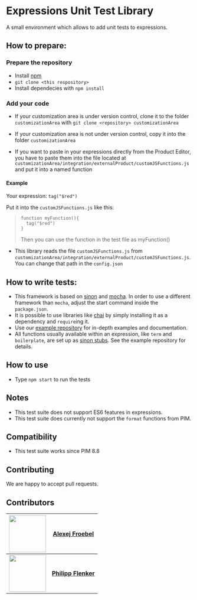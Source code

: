 # Expressions Unit Test Library
A small environment which allows to add unit tests to expressions.

## How to prepare:
### Prepare the repository
- Install [npm](https://www.npmjs.com/get-npm)
- ```git clone <this respository>```
- Install dependecies with ```npm install```

### Add your code
- If your customization area is under version control, clone it to the folder ```customizationArea``` with ```git clone <repository> customizationArea```
- If your customization area is not under version control, copy it into the folder ```customizationArea```


- If you want to paste in your expressions directly from the Product Editor, you have to paste them into the file located at `customizationArea/integration/externalProduct/customJSFunctions.js` and put it into a named function

#### Example
 Your expression:
 ```tag("$red")```

 Put it into the `customJSFunctions.js` like this:
> ```
> function myFunction(){
>   tag("$red")
> }
> ```
> Then you can use the function in the test file as myFunction()
- This library reads the file `customJSFunctions.js` from ```customizationArea/integration/externalProduct/customJSFunctions.js```. You can change that path in the `config.json`

## How to write tests:
- This framework is based on  [sinon](http://sinonjs.org/) and [mocha](https://mochajs.org/). In order to use a different framework than `mocha`, adjust the  start command inside the `package.json`.
- It is possible to use libraries like [chai](http://chaijs.com/api/) by simply installing it as a dependency and `require`ing it.
- Use our [example repository](https://github.com/OpusCapita/pim-integrations-expression-unit-test-examples) for in-depth examples and documentation.
- All functions usually available within an expression, like `term` and `boilerplate`, are set up as [sinon stubs](http://sinonjs.org/). See the example repository for details.

## How to use
- Type `npm start` to run the tests

## Notes
- This test suite does not support ES6 features in expressions.
- This test suite does currently not support the `format` functions from PIM.

## Compatibility
- This test suite works since PIM 8.8


## Contributing
We are happy to accept pull requests.

## Contributors

| [<img src="https://avatars.githubusercontent.com/u/30691117" width="100px;"/>](https://github.com/alexejFroebel) | [**Alexej Froebel**](https://github.com/alexejFroebel)     |
| :---: | :---: |
 [<img src="https://avatars.githubusercontent.com/u/4085533" width="100px;"/>](https://github.com/pflenker) | [**Philipp Flenker**](https://github.com/pflenker) |
